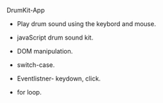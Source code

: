  DrumKit-App


- Play drum sound using the keybord and mouse.

- javaScript drum sound kit.

- DOM manipulation.

- switch-case.

- Eventlistner- keydown, click.

- for loop.


